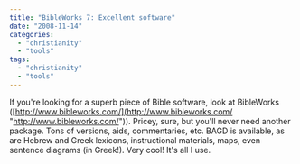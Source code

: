 ```yaml
---
title: "BibleWorks 7: Excellent software"
date: "2008-11-14"
categories: 
  - "christianity"
  - "tools"
tags: 
  - "christianity"
  - "tools"
---
```


If you're looking for a superb piece of Bible software, look at BibleWorks ([http://www.bibleworks.com/](http://www.bibleworks.com/ "http://www.bibleworks.com/")). Pricey, sure, but you'll never need another package. Tons of versions, aids, commentaries, etc. BAGD is available, as are Hebrew and Greek lexicons, instructional materials, maps, even sentence diagrams (in Greek!). Very cool! It's all I use.
